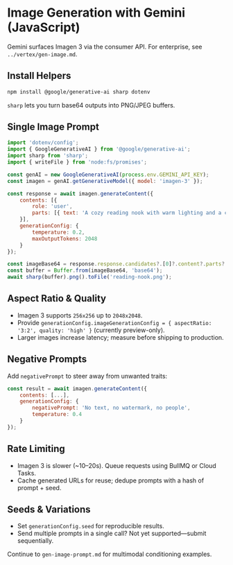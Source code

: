 # Image Generation with Gemini (JavaScript)

Gemini surfaces Imagen 3 via the consumer API. For enterprise, see `../vertex/gen-image.md`.

## Install Helpers

```bash
npm install @google/generative-ai sharp dotenv
```

`sharp` lets you turn base64 outputs into PNG/JPEG buffers.

## Single Image Prompt

```js
import 'dotenv/config';
import { GoogleGenerativeAI } from '@google/generative-ai';
import sharp from 'sharp';
import { writeFile } from 'node:fs/promises';

const genAI = new GoogleGenerativeAI(process.env.GEMINI_API_KEY);
const imagen = genAI.getGenerativeModel({ model: 'imagen-3' });

const response = await imagen.generateContent({
	contents: [{
		role: 'user',
		parts: [{ text: 'A cozy reading nook with warm lighting and a cat on the chair.' }]
	}],
	generationConfig: {
		temperature: 0.2,
		maxOutputTokens: 2048
	}
});

const imageBase64 = response.response.candidates?.[0]?.content?.parts?.[0]?.inlineData?.data;
const buffer = Buffer.from(imageBase64, 'base64');
await sharp(buffer).png().toFile('reading-nook.png');
```

## Aspect Ratio & Quality
- Imagen 3 supports `256x256` up to `2048x2048`.
- Provide `generationConfig.imageGenerationConfig = { aspectRatio: '3:2', quality: 'high' }` (currently preview-only).
- Larger images increase latency; measure before shipping to production.

## Negative Prompts
Add `negativePrompt` to steer away from unwanted traits:

```js
const result = await imagen.generateContent({
	contents: [...],
	generationConfig: {
		negativePrompt: 'No text, no watermark, no people',
		temperature: 0.4
	}
});
```

## Rate Limiting
- Imagen 3 is slower (~10–20s). Queue requests using BullMQ or Cloud Tasks.
- Cache generated URLs for reuse; dedupe prompts with a hash of prompt + seed.

## Seeds & Variations
- Set `generationConfig.seed` for reproducible results.
- Send multiple prompts in a single call? Not yet supported—submit sequentially.

Continue to `gen-image-prompt.md` for multimodal conditioning examples.
